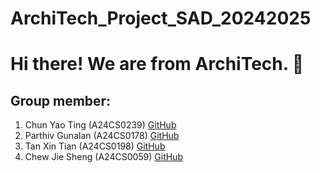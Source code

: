 # ArchiTech_Project_SAD_20242025
# **Hi there! We are from ArchiTech. 👋**
## Group member:
1. Chun Yao Ting      (A24CS0239) [GitHub](https://github.com/yaotingchun)
2. Parthiv Gunalan    (A24CS0178) [GitHub](https://github.com/Parv53)
3. Tan Xin Tian       (A24CS0198) [GitHub](https://github.com/xttt-1111)
4. Chew Jie Sheng     (A24CS0059) [GitHub](https://github.com/CHEW0203)
